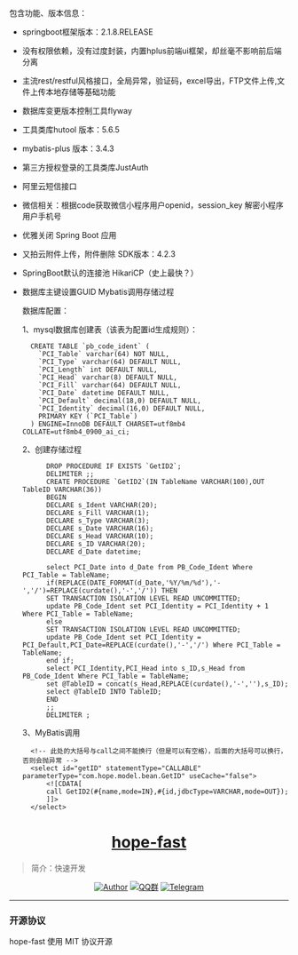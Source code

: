 包含功能、版本信息：

- springboot框架版本：2.1.8.RELEASE
- 没有权限依赖，没有过度封装，内置hplus前端ui框架，却丝毫不影响前后端分离
- 主流rest/restful风格接口，全局异常，验证码，excel导出，FTP文件上传,文件上传本地存储等基础功能
- 数据库变更版本控制工具flyway
- 工具类库hutool 版本：5.6.5
- mybatis-plus 版本：3.4.3
- 第三方授权登录的工具类库JustAuth
- 阿里云短信接口
- 微信相关：根据code获取微信小程序用户openid，session_key 解密小程序用户手机号
- 优雅关闭 Spring Boot 应用
- 又拍云附件上传，附件删除 SDK版本：4.2.3
- SpringBoot默认的连接池 HikariCP（史上最快？）
- 数据库主键设置GUID Mybatis调用存储过程 

    数据库配置：
    
    1、mysql数据库创建表（该表为配置id生成规则）：
    
        CREATE TABLE `pb_code_ident` (
          `PCI_Table` varchar(64) NOT NULL,
          `PCI_Type` varchar(64) DEFAULT NULL,
          `PCI_Length` int DEFAULT NULL,
          `PCI_Head` varchar(8) DEFAULT NULL,
          `PCI_Fill` varchar(64) DEFAULT NULL,
          `PCI_Date` datetime DEFAULT NULL,
          `PCI_Default` decimal(18,0) DEFAULT NULL,
          `PCI_Identity` decimal(16,0) DEFAULT NULL,
          PRIMARY KEY (`PCI_Table`)
        ) ENGINE=InnoDB DEFAULT CHARSET=utf8mb4 COLLATE=utf8mb4_0900_ai_ci;
    
    2、创建存储过程
    
            DROP PROCEDURE IF EXISTS `GetID2`;
            DELIMITER ;;
            CREATE PROCEDURE `GetID2`(IN TableName VARCHAR(100),OUT TableID VARCHAR(36))
            BEGIN
            DECLARE s_Ident VARCHAR(20);
            DECLARE s_Fill VARCHAR(1);
            DECLARE s_Type VARCHAR(3);
            DECLARE s_Date VARCHAR(16);
            DECLARE s_Head VARCHAR(10);
            DECLARE s_ID VARCHAR(20);
            DECLARE d_Date datetime;
    
            select PCI_Date into d_Date from PB_Code_Ident Where PCI_Table = TableName;
            if(REPLACE(DATE_FORMAT(d_Date,'%Y/%m/%d'),'-','/')=REPLACE(curdate(),'-','/')) THEN
            SET TRANSACTION ISOLATION LEVEL READ UNCOMMITTED;
            update PB_Code_Ident set PCI_Identity = PCI_Identity + 1 Where PCI_Table = TableName;
            else
            SET TRANSACTION ISOLATION LEVEL READ UNCOMMITTED;
            update PB_Code_Ident set PCI_Identity = PCI_Default,PCI_Date=REPLACE(curdate(),'-','/') Where PCI_Table = TableName;
            end if;
            select PCI_Identity,PCI_Head into s_ID,s_Head from PB_Code_Ident Where PCI_Table = TableName;
            set @TableID = concat(s_Head,REPLACE(curdate(),'-',''),s_ID);
            select @TableID INTO TableID;
            END
            ;;
            DELIMITER ;
    
    3、MyBatis调用
    
        <!-- 此处的大括号与call之间不能换行（但是可以有空格），后面的大括号可以换行，否则会抛异常 -->
        <select id="getID" statementType="CALLABLE" parameterType="com.hope.model.bean.GetID" useCache="false">
            <![CDATA[
            call GetID2(#{name,mode=IN},#{id,jdbcType=VARCHAR,mode=OUT});
            ]]>
        </select>
        
<h1 align="center"><a href="https://github.com/java-aodeng" target="_blank">hope-fast</a></h1>

> 简介：快速开发

<p align="center">
<a href="https://github.com/java-aodeng"><img alt="Author" src="https://img.shields.io/badge/author-%E4%BD%8E%E8%B0%83%E5%B0%8F%E7%86%8A%E7%8C%AB-blue.svg"/></a>
<a href="https://jq.qq.com/?_wv=1027&k=574chhz"><img alt="QQ群" src="https://img.shields.io/badge/chat-%E4%BD%8E%E8%B0%83%E5%B0%8F%E7%86%8A%E7%8C%ABQQ%E7%BE%A4-yellow.svg"/></a>
<a href="https://t.me/joinchat/LSsyBxVKLGEkF5MtIhg6TQ"><img alt="Telegram" src="https://img.shields.io/badge/telegram-%E4%BD%8E%E8%B0%83%E5%B0%8F%E7%86%8A%E7%8C%AB--%E5%AE%98%E6%96%B9%E9%83%A8%E8%90%BD-orange.svg"/></a>
</p>

------------------------------

### 开源协议

hope-fast 使用  MIT 协议开源
